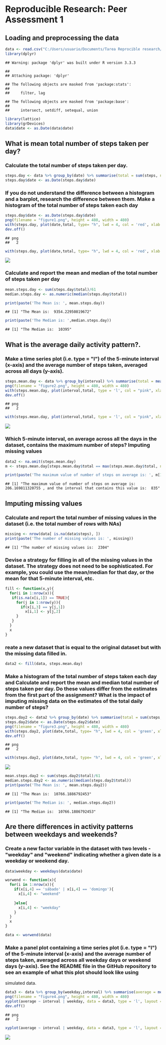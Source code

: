 # Reproducible Research: Peer Assessment 1


## Loading and preprocessing the data

```r
data <- read.csv("C:/Users/usuario/Documents/Tarea Reprocible research/activity.csv", header = TRUE)
library(dplyr)
```

```
## Warning: package 'dplyr' was built under R version 3.3.3
```

```
## 
## Attaching package: 'dplyr'
```

```
## The following objects are masked from 'package:stats':
## 
##     filter, lag
```

```
## The following objects are masked from 'package:base':
## 
##     intersect, setdiff, setequal, union
```

```r
library(lattice)
library(grDevices)
data$date <- as.Date(data$date)
```

## What is mean total number of steps taken per day?

### Calculate the total number of steps taken per day.

```r
steps.day <- data %>% group_by(date) %>% summarise(total = sum(steps, na.rm= TRUE))
steps.day$date <- as.Date(steps.day$date)
```

### If you do not understand the difference between a histogram and a barplot, research the difference between them. Make a histogram of the total number of steps taken each day


```r
steps.day$date <- as.Date(steps.day$date)
png(filename = "figure1.png", height = 480, width = 480)
with(steps.day, plot(date,total, type= "h", lwd = 4, col = 'red', xlab = 'Date', ylab = 'Total Steps', main = "Number of Steps Taken Each Day"))
dev.off()
```

```
## png 
##   2
```

```r
with(steps.day, plot(date,total, type= "h", lwd = 4, col = 'red', xlab = 'Date', ylab = 'Total Steps', main = "Number of Steps Taken Each Day"))
```

![](https://github.com/Eliezer-Penaloza/RepData_PeerAssessment1/blob/master/Figures/figure1.png)<!-- -->

### Calculate and report the mean and median of the total number of steps taken per day


```r
mean.steps.day <- sum(steps.day$total)/61
median.steps.day <- as.numeric(median(steps.day$total))

print(paste('The Mean is: ', mean.steps.day))
```

```
## [1] "The Mean is:  9354.22950819672"
```

```r
print(paste('The Median is: ',median.steps.day))
```

```
## [1] "The Median is:  10395"
```

## What is the average daily activity pattern?.

### Make a time series plot (i.e. type = "l") of the 5-minute interval (x-axis) and the average number of steps taken, averaged across all days (y-axis).

```r
steps.mean.day <- data %>% group_by(interval) %>% summarise(total = mean(steps, na.rm= TRUE))
png(filename = "figure2.png", height = 480, width = 480)
with(steps.mean.day, plot(interval,total, type = 'l', col = "pink", xlab = 'Interval', ylab = 'Average', main = 'Average Number of Steps Taken Across all Days'))
dev.off()
```

```
## png 
##   2
```

```r
with(steps.mean.day, plot(interval,total, type = 'l', col = "pink", xlab = 'Interval', ylab = 'Average', main = 'Average Number of Steps Taken Across all Days'))
```

![](https://github.com/Eliezer-Penaloza/RepData_PeerAssessment1/blob/master/Figures/figure2.png)<!-- -->

### Which 5-minute interval, on average across all the days in the dataset, contains the maximum number of steps? Imputing missing values



```r
data2 <- na.omit(steps.mean.day)
m <- steps.mean.day[steps.mean.day$total == max(steps.mean.day$total, na.rm = TRUE),]

print(paste('The maximum value of number of steps on average is: ', m[1,2], ', and the interval that contains this value is: ', m[1,1]))
```

```
## [1] "The maximum value of number of steps on average is:  206.169811320755 , and the interval that contains this value is:  835"
```

## Imputing missing values

### Calculate and report the total number of missing values in the dataset (i.e. the total number of rows with NAs)


```r
missing <- nrow(data[ is.na(data$steps), ])
print(paste('The number of missing values is: ', missing))
```

```
## [1] "The number of missing values is:  2304"
```

### Devise a strategy for filling in all of the missing values in the dataset. The strategy does not need to be sophisticated. For example, you could use the mean/median for that day, or the mean for that 5-minute interval, etc.

```r
fill <- function(x,y){
  for(i in 1:nrow(x)){
   if(is.na(x[i,1]) == TRUE){
     for(j in 1:nrow(y)){
       if(x[i,3] == y[j,1])
         x[i,1] <- y[j,2]
     }
   }
  }
  x
}
```


### reate a new dataset that is equal to the original dataset but with the missing data filled in.



```r
data2 <- fill(data, steps.mean.day)
```

### Make a histogram of the total number of steps taken each day and Calculate and report the mean and median total number of steps taken per day. Do these values differ from the estimates from the first part of the assignment? What is the impact of imputing missing data on the estimates of the total daily number of steps?

```r
steps.day2 <- data2 %>% group_by(date) %>% summarise(total = sum(steps, na.rm= TRUE))
steps.day2$date <- as.Date(steps.day2$date)
png(filename = "figure3.png", height = 480, width = 480)
with(steps.day2, plot(date,total, type= "h", lwd = 4, col = 'green', xlab = 'Date', ylab = 'Total Steps', main = 'The Total Number of Steps Taken Each Day'))
dev.off()
```

```
## png 
##   2
```

```r
with(steps.day2, plot(date,total, type= "h", lwd = 4, col = 'green', xlab = 'Date', ylab = 'Total Steps', main = 'The Total Number of Steps Taken Each Day'))
```

![](https://github.com/Eliezer-Penaloza/RepData_PeerAssessment1/blob/master/Figures/figure3.png)<!-- -->


```r
mean.steps.day2 <- sum(steps.day2$total)/61
median.steps.day2 <- as.numeric(median(steps.day2$total))
print(paste('The Mean is: ', mean.steps.day2))
```

```
## [1] "The Mean is:  10766.1886792453"
```

```r
print(paste('The Median is: ', median.steps.day2))
```

```
## [1] "The Median is:  10766.1886792453"
```

## Are there differences in activity patterns between weekdays and weekends?

### Create a new factor variable in the dataset with two levels - "weekday" and "weekend" indicating whether a given date is a weekday or weekend day.


```r
data$weekday <- weekdays(data$date)

worwend <- function(x){
  for(i in 1:nrow(x)){
    if(x[i,4] == 'sábado' | x[i,4] == 'domingo'){
      x[i,4] <- "weekend"
      
    }else{
      x[i,4] <- "weekday"
    }
  }
  x
}

data <- worwend(data)
```

### Make a panel plot containing a time series plot (i.e. type = "l") of the 5-minute interval (x-axis) and the average number of steps taken, averaged across all weekday days or weekend days (y-axis). See the README file in the GitHub repository to see an example of what this plot should look like using 
simulated data.


```r
data3 <- data %>% group_by(weekday,interval) %>% summarise(average = mean(steps, na.rm = TRUE))
png(filename = "figure4.png", height = 480, width = 480)
xyplot(average ~ interval | weekday, data = data3, type = 'l', layout = c(1,2), ylab = 'Average of Number of Steps', xlab = 'Interval')
dev.off()
```

```
## png 
##   2
```

```r
xyplot(average ~ interval | weekday, data = data3, type = 'l', layout = c(1,2), ylab = 'Average of Number of Steps', xlab = 'Interval')
```

![](https://github.com/Eliezer-Penaloza/RepData_PeerAssessment1/blob/master/Figures/figure4.png)<!-- -->
